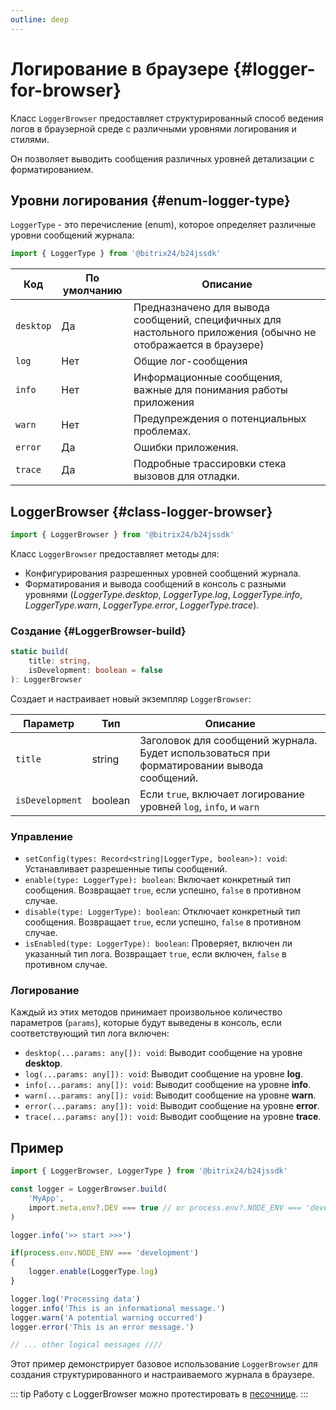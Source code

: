```yaml
---
outline: deep
---
```

# Логирование в браузере {#logger-for-browser}

Класс `LoggerBrowser` предоставляет структурированный способ ведения логов в браузерной среде с различными уровнями логирования и стилями.

Он позволяет выводить сообщения различных уровней детализации с форматированием.

## Уровни логирования {#enum-logger-type}

`LoggerType` - это перечисление (enum), которое определяет различные уровни сообщений журнала:

```js
import { LoggerType } from '@bitrix24/b24jssdk'
```

| Код       | По умолчанию | Описание                                                                                                       |
|-----------|--------------|----------------------------------------------------------------------------------------------------------------|
| `desktop` | Да           | Предназначено для вывода сообщений, специфичных для настольного приложения (обычно не отображается в браузере) |
| `log`     | Нет          | Общие лог-сообщения                                                                                            |
| `info`    | Нет          | Информационные сообщения, важные для понимания работы приложения                                               |
| `warn`    | Нет          | Предупреждения о потенциальных проблемах.                                                                      |
| `error`   | Да           | Ошибки приложения.                                                                                             |
| `trace`   | Да           | Подробные трассировки стека вызовов для отладки.                                                               |


## LoggerBrowser {#class-logger-browser}

```js
import { LoggerBrowser } from '@bitrix24/b24jssdk'
```

Класс `LoggerBrowser` предоставляет методы для:

- Конфигурирования разрешенных уровней сообщений журнала.
- Форматирования и вывода сообщений в консоль с разными уровнями (_LoggerType.desktop_, _LoggerType.log_, _LoggerType.info_, _LoggerType.warn_, _LoggerType.error_, _LoggerType.trace_).


### Создание {#LoggerBrowser-build}
```ts
static build(
	title: string,
	isDevelopment: boolean = false
): LoggerBrowser
```
Создает и настраивает новый экземпляр `LoggerBrowser`:

| Параметр         | Тип      | Описание                                                                                   |
|------------------|----------|--------------------------------------------------------------------------------------------|
| `title`          | string   | Заголовок для сообщений журнала. Будет использоваться при форматировании вывода сообщений. |
| `isDevelopment`  | boolean  | Если `true`, включает логирование уровней `log`, `info`, и `warn`                          |


### Управление
- `setConfig(types: Record<string|LoggerType, boolean>): void`: Устанавливает разрешенные типы сообщений.
- `enable(type: LoggerType): boolean`: Включает конкретный тип сообщения. Возвращает `true`, если успешно, `false` в противном случае.
- `disable(type: LoggerType): boolean`: Отключает конкретный тип сообщения. Возвращает `true`, если успешно, `false` в противном случае.
- `isEnabled(type: LoggerType): boolean`: Проверяет, включен ли указанный тип лога. Возвращает `true`, если включен, `false` в противном случае.

### Логирование

Каждый из этих методов принимает произвольное количество параметров (`params`),
которые будут выведены в консоль, если соответствующий тип лога включен:

- `desktop(...params: any[]): void`: Выводит сообщение на уровне **desktop**.
- `log(...params: any[]): void`: Выводит сообщение на уровне **log**.
- `info(...params: any[]): void`: Выводит сообщение на уровне **info**.
- `warn(...params: any[]): void`: Выводит сообщение на уровне **warn**.
- `error(...params: any[]): void`: Выводит сообщение на уровне **error**.
- `trace(...params: any[]): void`: Выводит сообщение на уровне **trace**.

## Пример
```ts
import { LoggerBrowser, LoggerType } from '@bitrix24/b24jssdk'

const logger = LoggerBrowser.build(
	'MyApp',
	import.meta.env?.DEV === true // or process.env?.NODE_ENV === 'development'
)

logger.info('>> start >>>')

if(process.env.NODE_ENV === 'development')
{
	logger.enable(LoggerType.log)
}

logger.log('Processing data')
logger.info('This is an informational message.')
logger.warn('A potential warning occurred')
logger.error('This is an error message.')

// ... other logical messages ////
```

Этот пример демонстрирует базовое использование `LoggerBrowser` для создания структурированного и настраиваемого журнала в браузере.

::: tip
Работу с LoggerBrowser можно протестировать в [песочнице](https://github.com/bitrix24/b24jssdk/blob/main/playgrounds/jssdk/pages/tools/use-logger.client.vue).
:::